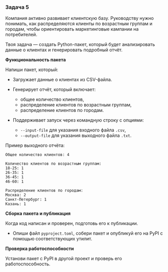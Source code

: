 ### Задача 5

Компания активно развивает клиентскую базу. Руководству нужно понимать, как распределяются клиенты по возрастным группам и городам, чтобы ориентировать маркетинговые кампании на потребителей.

Твоя задача — создать Python-пакет, который будет анализировать данные о клиентах и генерировать подробный отчёт.

**Функциональность пакета**

Напиши пакет, который:

- Загружает данные о клиентах из CSV-файла.
- Генерирует отчёт, который включает:
  - общее количество клиентов,
  - распределение клиентов по возрастным группам,
  - распределение клиентов по городам.

- Поддерживает запуск через командную строку с опциями:
  - `--input-file` для указания входного файла `.csv`,
  - `--output-file` для указания выходного файла `.txt`.

Пример выходного отчёта:
```text
Общее количество клиентов: 4

Количество клиентов по возрастным группам:
18-25: 1
26-35: 1
36-45: 1
46-60: 1

Распределение клиентов по городам:
Москва: 2
Санкт-Петербург: 1
Казань: 1
```


**Сборка пакета и публикация**

Когда код написан и проверен, подготовь его к публикации.

- Опиши файл `pyproject.toml`, собери пакет и опубликуй его на PyPI с помощью соответствующих утилит.

**Проверка работоспособности**

Установи пакет с PyPI в другой проект и проверь его работоспособность.

